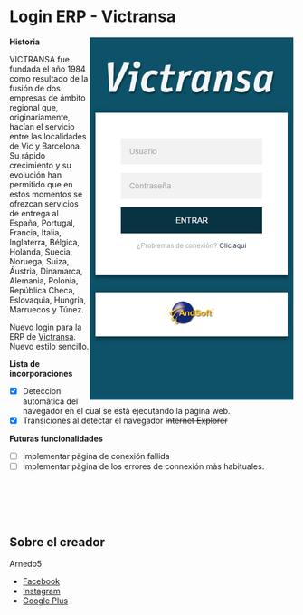 # Login ERP - Victransa

<img src="img/Readme/login.png" align="right">

**Historia**

VICTRANSA fue fundada el año 1984 como resultado de la fusión de dos empresas de ámbito regional que, originariamente, hacían el servicio entre las localidades de Vic y Barcelona. Su rápido crecimiento y su evolución han permitido que en estos momentos se ofrezcan servicios de entrega al España, Portugal, Francia, Italia, Inglaterra, Bélgica, Holanda, Suecia, Noruega, Suiza, Áustria, Dinamarca, Alemania, Polonia, República Checa, Eslovaquia, Hungria, Marruecos y Túnez.

Nuevo login para la ERP de [Victransa](http://red.victransa.com). Nuevo estilo sencillo.

**Lista de incorporaciones**
- [x] Deteccion automàtica del navegador en el cual se està ejecutando la página web.
- [x] Transiciones al detectar el navegador <del>Internet Explorer</del>

**Futuras funcionalidades**
- [ ] Implementar pàgina de conexión fallida
- [ ] Implementar pàgina de los errores de connexión màs habituales.

<br /><br /><br /><br />

## Sobre el creador

  Arnedo5

  * [Facebook](https://www.facebook.com)
  * [Instagram](https://www.instagram.com)
  * [Google Plus](https://www.google.com)

